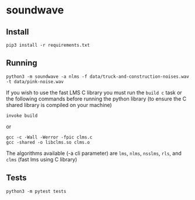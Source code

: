 # soundwave

## Install

```
pip3 install -r requirements.txt
```

## Running

```
python3 -m soundwave -a nlms -f data/truck-and-construction-noises.wav -t data/pink-noise.wav
```

If you wish to use the fast LMS C library you must run the `build c` task or the following commands before running the python library (to ensure the C shared library is compiled on your machine)

```
invoke build
```

or

```
gcc -c -Wall -Werror -fpic clms.c
gcc -shared -o libclms.so clms.o
```

The algorithms available (-a cli parameter) are `lms`, `nlms`, `nsslms`, `rls`, and `clms` (fast lms using C library)

## Tests

```
python3 -m pytest tests
```
